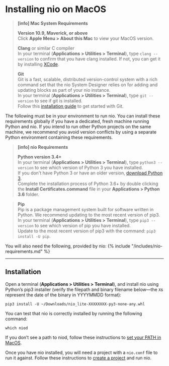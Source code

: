 # Installing nio on <span class="allow-caps">MacOS</span>

> **[info] <span class="allow-caps">Mac</span> System Requirements**
>
> **Version 10.9, Maverick, or above**<br>
> Click **Apple Menu > About this Mac** to view your MacOS version.
>
> **Clang** or similar C compiler<br>
> In your terminal (**Applications > Utilities > Terminal**), type `clang --version` to confirm that you have clang installed. If not, you can get it by
> installing [XCode](https://itunes.apple.com/us/app/xcode/id497799835?mt=12).
>
> **Git**<br />
>    Git is a fast, scalable, distributed version-control system with a rich command set that the nio System Designer relies on for adding and updating blocks as part of your nio instance.<br />
>    In your terminal (**Applications > Utilities > Terminal**), type `git --version` to see if git is installed.<br>
>    Follow this [installation guide](https://git-scm.com/book/en/v2/Getting-Started-Installing-Git) to get started with Git.
>

The following must be in your environment to run nio. You can install these requirements globally if you have a dedicated, fresh machine running Python and nio. If you intend to run other Python projects on the same machine, we recommend you avoid version conflicts by using a separate Python environment containing these requirements.

> **[info] nio Requirements**
>
> **Python version 3.4+**<br />
>    In your terminal (**Applications > Utilities > Terminal**), type `python3 --version` to see which version of Python 3 you have installed.<br>
>    If you don't have Python 3 or have an older version, [download Python 3](https://www.python.org/downloads/).<br>
>    Complete the installation process of Python 3.6+ by double clicking the **Install Certificates.command** file in your **Applications > Python 3.6** folder.

> **Pip**<br />
>    Pip is a package management system built for software written in Python. We recommend updating to the most recent version of pip3.<br>
>    In your terminal (**Applications > Utilities > Terminal**), type `pip3 --version` to see which version of pip you have installed.<br>
>    Update to the most recent version of pip3 with the command: `pip3 install -U pip`.

You will also need the following, provided by nio:
{% include "/includes/nio-requirements.md" %}

---
## Installation

Open a terminal (**Applications > Utilities > Terminal**), and install nio using Python’s pip3 installer (verify the filepath and binary filename below—the `X`s represent the date of the binary in YYYYMMDD format):
```
pip3 install -U ~/Downloads/nio_lite-XXXXXXXX-py3-none-any.whl
```
You can test that nio is correctly installed by running the following command:
```
which niod
```

If you don’t see a path to niod, follow these instructions to [set your PATH in MacOS](path.md).

Once you have nio installed, you will need a project with a `nio.conf` file to run it against. Follow these instructions to [create a project](/running-nio/locally.md) and run nio.
